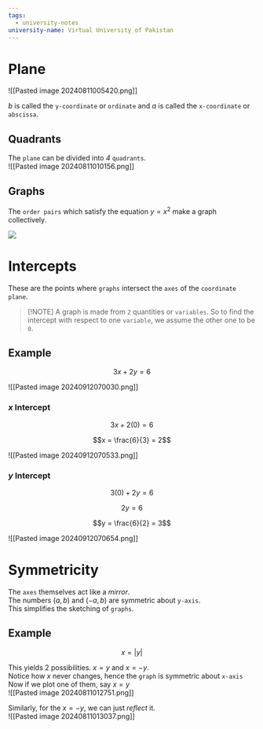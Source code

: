 ```yaml
---
tags:
  - university-notes
university-name: Virtual University of Pakistan
---
```


# Plane

![[Pasted image 20240811005420.png]]

$b$ is called the `y-coordinate` or `ordinate` and $a$ is called the `x-coordinate` or `abscissa`.

## Quadrants
The `plane` can be divided into _4_ `quadrants`.  
![[Pasted image 20240811010156.png]]

## Graphs
The `order pairs` which satisfy the equation $y = x^2$ make a graph collectively.

![](https://youtu.be/IbrPxYQF9TM)

# Intercepts
These are the points where `graphs` intersect the `axes` of the `coordinate plane`.

> [!NOTE] A graph is made from `2` quantities or `variables`. So to find the intercept with respect to one `variable`, we assume the other one to be `0`.

## Example

$$3x + 2y = 6$$

![[Pasted image 20240912070030.png]]

### $x$ Intercept

$$3x + 2(0) = 6$$

$$x = \frac{6}{3} = 2$$

![[Pasted image 20240912070533.png]]

### $y$ Intercept

$$3(0) + 2y = 6$$

$$2y = 6$$

$$y = \frac{6}{2} = 3$$

![[Pasted image 20240912070654.png]]

# Symmetricity
The `axes` themselves act like a _mirror_.  
The numbers $(a, b)$ and $(-a, b)$ are symmetric about `y-axis`.  
This simplifies the sketching of `graphs`.

## Example

$$x = |y|$$

This yields 2 possibilities. $x = y$ and $x = -y$.  
Notice how $x$ never changes, hence the `graph` is symmetric about `x-axis`  
Now if we plot one of them, say $x = y$  
![[Pasted image 20240811012751.png]]

Similarly, for the $x = -y$, we can just _reflect_ it.  
![[Pasted image 20240811013037.png]]
